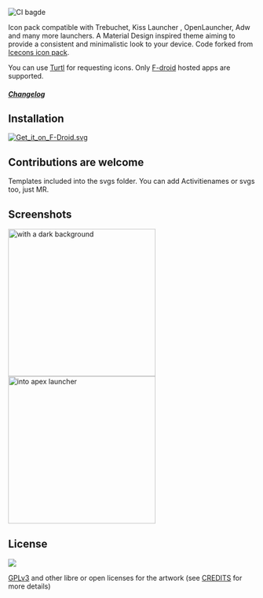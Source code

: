 ![CI bagde](https://gitlab.com/xphnx/ameixa/badges/master/build.svg)

Icon pack compatible with Trebuchet, Kiss Launcher , OpenLauncher, Adw and many more launchers. A Material Design inspired theme aiming to provide a consistent and minimalistic look to your device. Code forked from [Icecons icon pack](https://github.com/1C3/ICEcons).

You can use [Turtl](https://f-droid.org/repository/browse/?fdid=org.xphnx.iconsubmit) for requesting icons. Only [F-droid](https://f-droid.org/) hosted apps are supported.

##### [Changelog](https://gitlab.com/xphnx/ameixa/blob/master/CHANGELOG.md)


## Installation

[![Get_it_on_F-Droid.svg](https://gitlab.com/uploads/xphnx/twelf_cm12_theme/a4649863bd/Get_it_on_F-Droid.svg.png)](https://f-droid.org/app/org.xphnx.ameixa)


## Contributions are welcome 

Templates included into the svgs folder. You can add Activitienames or svgs too, just MR.

## Screenshots

<img src="https://gitlab.com/xphnx/twelf_cm12_theme/uploads/97c6faf3cad4619e8079327a5e3d3ac4/Screenshot_2015-05-23-07-53-03.png" alt="with a dark background" width="300" />
<img src="https://gitlab.com/xphnx/twelf_cm12_theme/uploads/b0ef81d60e8f4470e41cfec54c4a85b0/Screenshot_2015-05-23-21-03-30.png" alt="into apex launcher" width="300" />
<!--
<img src="https://gitlab.com/xphnx/twelf_cm12_theme/uploads/081953c26fe1f8d30276f1d16bb0f672/Screenshot_2015-05-22-10-51-04.png" alt="light background" width="300" />
<img src="https://gitlab.com/xphnx/twelf_cm12_theme/uploads/cec2077cb5bb09008b98d7c8681af67c/Screenshot_2015-05-22-23-47-06.png" alt="apps settings" width="300" />

<img src="https://gitlab.com/xphnx/twelf_cm12_theme/uploads/27787db387074995a36f18c262f4abba/Screenshot_2015-06-09-22-21-20.png" alt="share feneec" width="300" />
<img src="https://gitlab.com/xphnx/twelf_cm12_theme/uploads/a49b1be4708a70c2e3c554342ba21edb/Screenshot_2015-05-22-23-55-18.png" alt="inside afw++" width="300" />
-->

## License

<img src="https://gnu.org/graphics/gplv3-127x51.png" />

[GPLv3](http://www.gnu.org/licenses/gpl-3.0.html) and other libre or open licenses for the artwork (see [CREDITS](https://gitlab.com/xphnx/ameixa/blob/master/CREDITS.md) for more details)
